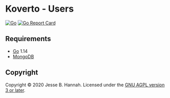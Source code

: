 # Koverto - Users

[![Go](https://github.com/koverto/users/workflows/Go/badge.svg)][workflow]
[![Go Report Card](https://goreportcard.com/badge/github.com/koverto/users)](https://goreportcard.com/report/github.com/koverto/users)

## Requirements

- [Go][] 1.14
- [MongoDB][]

## Copyright

Copyright © 2020 Jesse B. Hannah. Licensed under the [GNU AGPL version 3 or
later][agpl].

[agpl]: LICENSE
[go]: https://golang.org/
[mongodb]: https://www.mongodb.com/
[workflow]: https://github.com/koverto/users/actions?query=workflow%3AGo
